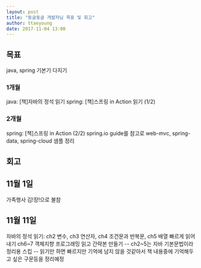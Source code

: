 ```yaml
---
layout: post
title: "둥글둥글 개발자님 목표 및 회고"
author: ttaeyoung
date: 2017-11-04 13:00
---
```


## 목표
java, spring 기본기 다지기

### 1개월
java: [책]자바의 정석 읽기
spring: [책]스프링 in Action 읽기 (1/2)

### 2개월
spring: [책]스프링 in Action (2/2)
spring.io guide를 참고로 web-mvc, spring-data, spring-cloud 샘플 정리

## 회고
## 11월 1일
가족행사 김!장!으로 불참

## 11월 11일
자바의 정석 읽기:
ch2 변수, ch3 연산자, ch4 조건문과 반복문, ch5 배열 빠르게 읽어내기
ch6~7 객체지향 프로그래밍 읽고 간략본 만들기
-- ch2~5는 자바 기본문법이라 정리용 스킵
-- 읽기만 하면 빠르지만 기억에 남지 않을 것같아서 책 내용중에 기억해두고 싶은 구문등을 정리예정
